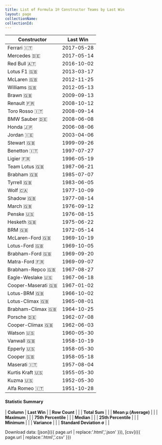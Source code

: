 ```yaml
---
title: List of Formula 1® Constructor Teams by Last Win
layout: page
collectionName: 
collectionId: 
---
```




| Constructor | Last Win |
|--|--|
| Ferrari 🇮🇹 | 2017-05-28 |
| Mercedes 🇩🇪 | 2017-05-14 |
| Red Bull 🇦🇹 | 2016-10-02 |
| Lotus F1 🇬🇧 | 2013-03-17 |
| McLaren 🇬🇧 | 2012-11-25 |
| Williams 🇬🇧 | 2012-05-13 |
| Brawn 🇬🇧 | 2009-09-13 |
| Renault 🇫🇷 | 2008-10-12 |
| Toro Rosso 🇮🇹 | 2008-09-14 |
| BMW Sauber 🇩🇪 | 2008-06-08 |
| Honda 🇯🇵 | 2006-08-06 |
| Jordan 🇮🇪 | 2003-04-06 |
| Stewart 🇬🇧 | 1999-09-26 |
| Benetton 🇮🇹 | 1997-07-27 |
| Ligier 🇫🇷 | 1996-05-19 |
| Team Lotus 🇬🇧 | 1987-06-21 |
| Brabham 🇬🇧 | 1985-07-07 |
| Tyrrell 🇬🇧 | 1983-06-05 |
| Wolf 🇨🇦 | 1977-10-09 |
| Shadow 🇬🇧 | 1977-08-14 |
| March 🇬🇧 | 1976-09-12 |
| Penske 🇺🇸 | 1976-08-15 |
| Hesketh 🇬🇧 | 1975-06-22 |
| BRM 🇬🇧 | 1972-05-14 |
| McLaren-Ford 🇬🇧 | 1969-10-19 |
| Lotus-Ford 🇬🇧 | 1969-10-05 |
| Brabham-Ford 🇬🇧 | 1969-09-20 |
| Matra-Ford 🇫🇷 | 1969-09-07 |
| Brabham-Repco 🇬🇧 | 1967-08-27 |
| Eagle-Weslake 🇺🇸 | 1967-06-18 |
| Cooper-Maserati 🇬🇧 | 1967-01-02 |
| Lotus-BRM 🇬🇧 | 1966-10-02 |
| Lotus-Climax 🇬🇧 | 1965-08-01 |
| Brabham-Climax 🇬🇧 | 1964-10-25 |
| Porsche 🇩🇪 | 1962-07-08 |
| Cooper-Climax 🇬🇧 | 1962-06-03 |
| Watson 🇺🇸 | 1960-05-30 |
| Vanwall 🇬🇧 | 1958-10-19 |
| Epperly 🇺🇸 | 1958-05-30 |
| Cooper 🇬🇧 | 1958-05-18 |
| Maserati 🇮🇹 | 1957-08-04 |
| Kurtis Kraft 🇺🇸 | 1955-05-30 |
| Kuzma 🇺🇸 | 1952-05-30 |
| Alfa Romeo 🇮🇹 | 1951-10-28 |

#### Statistic Summary

| **Column** | **Last Win** |
| **Row Count** |  |
| **Total Sum** |  |
| **Mean μ (Average)** |  |
| **Maximum** |  |
| **75th Percentile** |  |
| **Median** |  |
| **25th Percentile** |  |
| **Minimum** |  |
| **Variance** |  |
| **Standard Deviation σ** |  |

Download data: [json]({{ page.url | replace:'.html','.json' }}), [csv]({{ page.url | replace:'.html','.csv' }})
